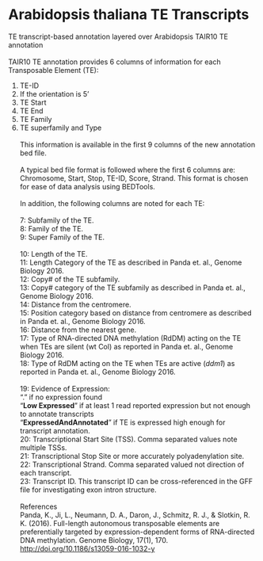 # Arabidopsis thaliana TE Transcripts
TE transcript-based annotation layered over Arabidopsis TAIR10 TE annotation\
\
TAIR10 TE annotation provides 6 columns of information for each Transposable Element (TE):
1. TE-ID
2. If the orientation is 5’
3. TE Start
4. TE End
5. TE Family
6. TE superfamily and Type\
\
This information is available in the first 9 columns of the new annotation bed file.\
\
A typical bed file format is followed where the first 6 columns are: Chromosome, Start, Stop, TE-ID, Score, Strand. This format is chosen for ease of data analysis using BEDTools.\
\
In addition, the following columns are noted for each TE:\
\
7: Subfamily of the TE.\
8: Family of the TE.\
9: Super Family of the TE.\
\
10: Length of the TE.\
11: Length Category of the TE as described in Panda et. al., Genome Biology 2016.\
12: Copy# of the TE subfamily.\
13: Copy# category of the TE subfamily as described in Panda et. al., Genome Biology 2016.\
14: Distance from the centromere.\
15: Position category based on distance from centromere as described in Panda et. al., Genome Biology 2016.\
16: Distance from the nearest gene.\
17: Type of RNA-directed DNA methylation (RdDM) acting on the TE when TEs are silent (wt Col) as reported in Panda et. al., Genome Biology 2016.\
18: Type of RdDM acting on the TE when TEs are active (*ddm1*) as reported in Panda et. al., Genome Biology 2016.\
\
19: Evidence of Expression:\
	“.” if no expression found\
	“**Low Expressed**” if at least 1 read reported expression but not enough to annotate transcripts\
	“**ExpressedAndAnnotated**” if TE is expressed high enough for transcript annotation.\
20: Transcriptional Start Site (TSS). Comma separated values note multiple TSSs.\
21: Transcriptional Stop Site or more accurately polyadenylation site.\
22: Transcriptional Strand. Comma separated valued not direction of each transcript.\
23: Transcript ID. This transcript ID can be cross-referenced in the GFF file for investigating exon intron structure.\
\
References\
Panda, K., Ji, L., Neumann, D. A., Daron, J., Schmitz, R. J., & Slotkin, R. K. (2016). Full-length autonomous transposable elements are preferentially targeted by expression-dependent forms of RNA-directed DNA methylation. Genome Biology, 17(1), 170. http://doi.org/10.1186/s13059-016-1032-y
